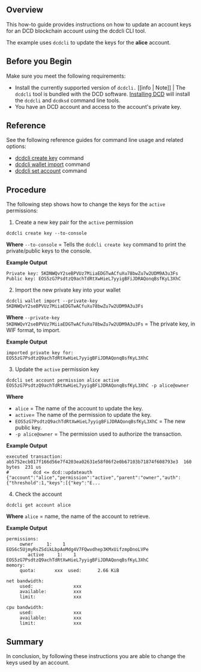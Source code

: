 
## Overview
This how-to guide provides instructions on how to update an account keys for an DCD blockchain account using the dcdcli CLI tool. 

The example uses `dcdcli` to update the keys for the **alice** account.

## Before you Begin
Make sure you meet the following requirements: 

* Install the currently supported version of `dcdcli.`
[[info | Note]]
| The `dcdcli` tool is bundled with the DCD software. [Installing DCD](../../00_install/index.md) will install the `dcdcli` and `dcdksd` command line tools.  
* You have an DCD account and access to the account's private key.

## Reference
See the following reference guides for command line usage and related options:

* [dcdcli create key](../03_command-reference/create/key.md) command
* [dcdcli wallet import](../03_command-reference/wallet/import.md) command
* [dcdcli set account](../03_command-reference/set/set-account.md) command

## Procedure
The following step shows how to change the keys for the `active` permissions:

1. Create a new key pair for the `active` permission
```shell
dcdcli create key --to-console
```
**Where**
`--to-console` = Tells the `dcdcli create key` command to print the private/public keys to the console.

**Example Output**
```shell
Private key: 5KDNWQvY2seBPVUz7MiiaEDGTwACfuXu78bwZu7w2UDM9A3u3Fs
Public key: EOS5zG7PsdtzQ9achTdRtXwHieL7yyigBFiJDRAQonqBsfKyL3XhC
```

2. Import the new private key into your wallet
```shell
dcdcli wallet import --private-key 5KDNWQvY2seBPVUz7MiiaEDGTwACfuXu78bwZu7w2UDM9A3u3Fs
```
**Where**
`--private-key 5KDNWQvY2seBPVUz7MiiaEDGTwACfuXu78bwZu7w2UDM9A3u3Fs` = The private key, in WIF format, to import.

**Example Output**
```shell
imported private key for: EOS5zG7PsdtzQ9achTdRtXwHieL7yyigBFiJDRAQonqBsfKyL3XhC
```

3. Update the `active` permission key
```shell
dcdcli set account permission alice active EOS5zG7PsdtzQ9achTdRtXwHieL7yyigBFiJDRAQonqBsfKyL3XhC -p alice@owner
```
**Where**
* `alice` = The name of the account to update the key.
* `active`= The name of the permission to update the key.
* `EOS5zG7PsdtzQ9achTdRtXwHieL7yyigBFiJDRAQonqBsfKyL3XhC` = The new public key. 
* `-p alice@owner` = The permission used to authorize the transaction.

**Example Output**
```shell
executed transaction: ab5752ecb017f166d56e7f4203ea02631e58f06f2e0b67103b71874f608793e3  160 bytes  231 us
#         dcd <= dcd::updateauth            {"account":"alice","permission":"active","parent":"owner","auth":{"threshold":1,"keys":[{"key":"E...
```

4. Check the account
```shell
dcdcli get account alice
```
**Where**
`alice` = name, the name of the account to retrieve.

**Example Output**
```shell
permissions: 
     owner     1:    1 EOS6c5UjmyRsZSdikLbpAoMdg4V7FQwvdhep3KMxUifzmpDnoLVPe
        active     1:    1 EOS5zG7PsdtzQ9achTdRtXwHieL7yyigBFiJDRAQonqBsfKyL3XhC
memory: 
     quota:       xxx  used:      2.66 KiB  

net bandwidth: 
     used:               xxx
     available:          xxx
     limit:              xxx

cpu bandwidth:
     used:               xxx
     available:          xxx
     limit:              xxx
```

## Summary
In conclusion, by following these instructions you are able to change the keys used by an account. 
